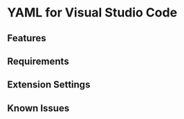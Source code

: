 # YAML for Visual Studio Code

## Features

## Requirements

## Extension Settings

## Known Issues

